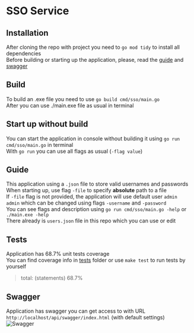 # SSO Service

## Installation

After cloning the repo with project you need to `go mod tidy` to install all dependencies<br>
Before building or starting up the application, please, read the [guide](#guide) and [swagger](#swagger)

## Build

To build an .exe file you need to use `go build cmd/sso/main.go`<br>
After you can use ./main.exe file as usual in terminal

## Start up without build

You can start the application in console without building it using `go run cmd/sso/main.go` in terminal<br>
With `go run` you can use all flags as usual (`-flag value`)

<a name="guide"></a>

## Guide

This application using a `.json` file to store valid usernames and passwords<br>
When starting up, use flag `-file` to specify **absolute** path to a file<br>
If `-file` flag is not provided, the application will use default user `admin admin` which can be changed using flags `-username` and `-password`<br>
You can see flags and description using `go run cmd/sso/main.go -help` or `./main.exe -help`<br>
There already is `users.json` file in this repo which you can use or edit

## Tests

Application has 68.7% unit tests coverage<br>
You can find coverage info in [tests](/tests) folder or use `make test` to run tests by yourself<br>

> total: (statements) 68.7%

<a name="swagger"></a>

## Swagger

Application has swagger you can get access to with URL `http://localhost/api/swagger/index.html` (with default settings)<br>
![Swagger](https://github.com/user-attachments/assets/d3f9497b-8a17-4962-971a-75c51d286ade)
